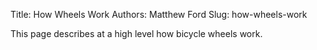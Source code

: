 Title: How Wheels Work
Authors: Matthew Ford
Slug: how-wheels-work

This page describes at a high level how bicycle wheels work.
